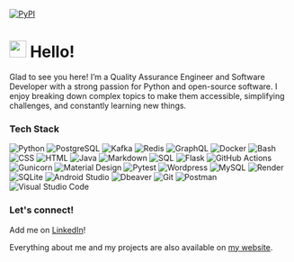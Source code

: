 [![PyPI](https://img.shields.io/badge/pypi-webludus-blue?logo=pypi)](https://pypi.org/user/webludus/)
# <img src="https://media.giphy.com/media/hvRJCLFzcasrR4ia7z/giphy.gif" width="30"> Hello!

Glad to see you here! I’m a Quality Assurance Engineer and Software Developer with a strong 
passion for Python and open-source software. I enjoy breaking down complex topics to make
them accessible, simplifying challenges, and constantly learning new things.


### Tech Stack

![Python](https://img.shields.io/badge/Python-14354C.svg?logo=python&logoColor=white)
![PostgreSQL](https://img.shields.io/badge/PostgreSQL-316192?logo=postgresql&logoColor=white)
![Kafka](https://img.shields.io/badge/-Kafka-231F20?logo=apache-kafka&logoColor=white)
![Redis](https://img.shields.io/badge/redis-%23DD0031.svg?logo=redis&logoColor=white)
![GraphQL](https://img.shields.io/badge/-GraphQL-E10098?logo=graphql)
![Docker](https://img.shields.io/badge/-Docker-2496ED?logo=docker&logoColor=white)
![Bash](https://img.shields.io/badge/Bash-121011.svg?logo=gnu-bash&logoColor=white)
![CSS](https://img.shields.io/badge/CSS-1572B6.svg?logo=css3&logoColor=white")
![HTML](https://img.shields.io/badge/HTML-E34F26.svg?logo=html5&logoColor=white)
![Java](https://custom-icon-badges.demolab.com/badge/Java-007396.svg?logo=java&logoColor=white)
![Markdown](https://img.shields.io/badge/Markdown-000000.svg?logo=markdown&logoColor=white")
![SQL](https://custom-icon-badges.demolab.com/badge/SQL-025E8C.svg?logo=database&logoColor=white)
![Flask](https://img.shields.io/badge/Flask-000000.svg?logo=flask&logoColor=white)
![GitHub Actions](https://img.shields.io/badge/GitHub%20Actions-2671E5.svg?logo=github%20actions&logoColor=white)
![Gunicorn](https://img.shields.io/badge/-Gunicorn-499848.svg?logo=gunicorn&logoColor=white)
![Material Design](https://img.shields.io/badge/Material%20Design-0081CB.svg?logo=material-design&logoColor=white)
![Pytest](https://img.shields.io/badge/Pytest-0A9EDC.svg?logo=pytest&logoColor=white)
![Wordpress](https://img.shields.io/badge/Wordpress-21759B?logo=wordpress&logoColor=white)
![MySQL](https://img.shields.io/badge/MySQL-00f.svg?logo=mysql&logoColor=white)
![Render](https://img.shields.io/badge/Render-00979D.svg?logo=render&logoColor=white)
![SQLite](https://img.shields.io/badge/SQLite-07405e.svg?logo=sqlite&logoColor=white)
![Android Studio](https://img.shields.io/badge/Android%20Studio-008678.svg?logo=android-studio&logoColor=white)
![Dbeaver](https://custom-icon-badges.demolab.com/badge/-Dbeaver-372923?logo=dbeaver-mono&logoColor=white)
![Git](https://img.shields.io/badge/Git-F05033.svg?logo=git&logoColor=white)
![Postman](https://img.shields.io/badge/Postman-FF6C37?logo=postman&logoColor=white)
![Visual Studio Code](https://img.shields.io/badge/Visual%20Studio%20Code-0078d7.svg?logo=visual-studio-code&logoColor=white")


### Let's connect!
Add me on [LinkedIn]([https://www.linkedin.com/in/dawid-szaniawski])! 

Everything about me and my projects are also available on [my website]([https://daniel.haxx.se](https://webludus.pl/en)).
